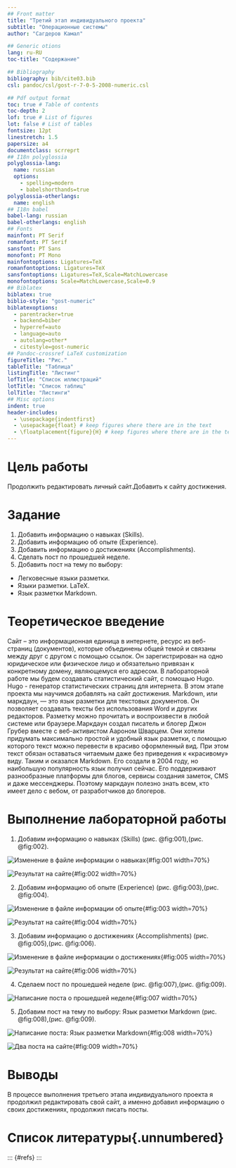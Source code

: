 ```yaml
---
## Front matter
title: "Третий этап индивидуального проекта"
subtitle: "Операционные системы"
author: "Сагдеров Камал"

## Generic otions
lang: ru-RU
toc-title: "Содержание"

## Bibliography
bibliography: bib/cite03.bib
csl: pandoc/csl/gost-r-7-0-5-2008-numeric.csl

## Pdf output format
toc: true # Table of contents
toc-depth: 2
lof: true # List of figures
lot: false # List of tables
fontsize: 12pt
linestretch: 1.5
papersize: a4
documentclass: scrreprt
## I18n polyglossia
polyglossia-lang:
  name: russian
  options:
	- spelling=modern
	- babelshorthands=true
polyglossia-otherlangs:
  name: english
## I18n babel
babel-lang: russian
babel-otherlangs: english
## Fonts
mainfont: PT Serif
romanfont: PT Serif
sansfont: PT Sans
monofont: PT Mono
mainfontoptions: Ligatures=TeX
romanfontoptions: Ligatures=TeX
sansfontoptions: Ligatures=TeX,Scale=MatchLowercase
monofontoptions: Scale=MatchLowercase,Scale=0.9
## Biblatex
biblatex: true
biblio-style: "gost-numeric"
biblatexoptions:
  - parentracker=true
  - backend=biber
  - hyperref=auto
  - language=auto
  - autolang=other*
  - citestyle=gost-numeric
## Pandoc-crossref LaTeX customization
figureTitle: "Рис."
tableTitle: "Таблица"
listingTitle: "Листинг"
lofTitle: "Список иллюстраций"
lotTitle: "Список таблиц"
lolTitle: "Листинги"
## Misc options
indent: true
header-includes:
  - \usepackage{indentfirst}
  - \usepackage{float} # keep figures where there are in the text
  - \floatplacement{figure}{H} # keep figures where there are in the text
---
```


# Цель работы

Продолжить редактировать личный сайт.Добавить к сайту достижения.

# Задание

1. Добавить информацию о навыках (Skills).
2. Добавить информацию об опыте (Experience).
3. Добавить информацию о достижениях (Accomplishments).
4. Сделать пост по прошедшей неделе.
5. Добавить пост на тему по выбору:
- Легковесные языки разметки.
- Языки разметки. LaTeX.
- Язык разметки Markdown.

# Теоретическое введение

Сайт – это информационная единица в интернете, ресурс из веб-страниц (документов), которые объединены общей темой и связаны между друг с другом с помощью ссылок. Он зарегистрирован на одно юридическое или физическое лицо и обязательно привязан к конкретному домену, являющемуся его адресом. 
В лабораторной работе мы будем создавать статистический сайт, с помощью Hugo.
Hugo - генератор статистических страниц для интернета.
В этом этапе проекта мы научимся добавлять на сайт достижения.
Markdown, или маркдаун, — это язык разметки для текстовых документов. Он позволяет создавать тексты без использования Word и других редакторов. Разметку можно прочитать и воспроизвести в любой системе или браузере.Маркдаун создал писатель и блогер Джон Грубер вместе с веб-активистом Аароном Шварцем. Они хотели придумать максимально простой и удобный язык разметки, с помощью которого текст можно перевести в красиво оформленный вид. При этом текст обязан оставаться читаемым даже без приведения к «красивому» виду. Таким и оказался Markdown. Его создали в 2004 году, но наибольшую популярность язык получил сейчас. Его поддерживают разнообразные платформы для блогов, сервисы создания заметок, CMS и даже мессенджеры. Поэтому маркдаун полезно знать всем, кто имеет дело с вебом, от разработчиков до блогеров. 

# Выполнение лабораторной работы

1. Добавим информацию о навыках (Skills) (рис. @fig:001),(рис. @fig:002).

![Изменение в файле информации о навыках](image/1.png){#fig:001 width=70%}

![Результат на сайте](image/2.png){#fig:002 width=70%}

2. Добавим информацию об опыте (Experience) (рис. @fig:003),(рис. @fig:004).

![Изменение в файле информации об опыте](image/3.png){#fig:003 width=70%}

![Результат на сайте](image/4.png){#fig:004 width=70%}

3. Добавим информацию о достижениях (Accomplishments) (рис. @fig:005),(рис. @fig:006).

![Изменение в файле информации о достижениях](image/5.png){#fig:005 width=70%}

![Результат на сайте](image/6.png){#fig:006 width=70%}

4. Сделаем пост по прошедшей неделе (рис. @fig:007),(рис. @fig:009).

![Написание поста о прошедшей неделе](image/7.png){#fig:007 width=70%}

5. Добавим пост на тему по выбору: Язык разметки Markdown (рис. @fig:008),(рис. @fig:009).

![Написание поста: Язык разметки Markdown](image/8.png){#fig:008 width=70%}

![Два поста на сайте](image/9.png){#fig:009 width=70%}

# Выводы

В процессе выполнения третьего этапа индивидуального проекта я продолжил редактировать свой сайт, а именно добавил информацию о своих достижениях, продолжил писать посты.

# Список литературы{.unnumbered}

::: {#refs}
:::
